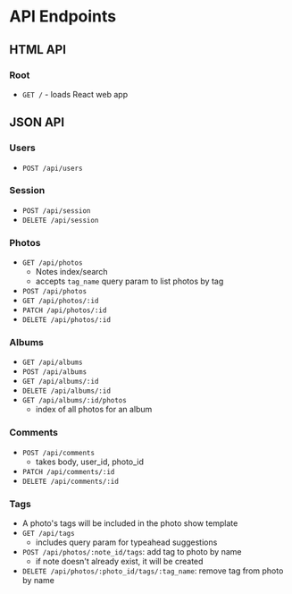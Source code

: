 # API Endpoints

## HTML API

### Root

- `GET /` - loads React web app

## JSON API

### Users

- `POST /api/users`

### Session

- `POST /api/session`
- `DELETE /api/session`

### Photos

- `GET /api/photos`
  - Notes index/search
  - accepts `tag_name` query param to list photos by tag
- `POST /api/photos`
- `GET /api/photos/:id`
- `PATCH /api/photos/:id`
- `DELETE /api/photos/:id`

### Albums

- `GET /api/albums`
- `POST /api/albums`
- `GET /api/albums/:id`
- `DELETE /api/albums/:id`
- `GET /api/albums/:id/photos`
  - index of all photos for an album

### Comments

- `POST /api/comments`
  - takes body, user_id, photo_id
- `PATCH /api/comments/:id`
- `DELETE /api/comments/:id`

### Tags

- A photo's tags will be included in the photo show template
- `GET /api/tags`
  - includes query param for typeahead suggestions
- `POST /api/photos/:note_id/tags`: add tag to photo by name
  - if note doesn't already exist, it will be created
- `DELETE /api/photos/:photo_id/tags/:tag_name`: remove tag from photo by
  name
